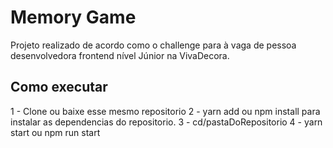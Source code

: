 # Memory Game

Projeto realizado de acordo como o challenge para à vaga de pessoa desenvolvedora frontend nível Júnior na VivaDecora.

## Como executar

1 - Clone ou baixe esse mesmo repositorio
2 - yarn add ou npm install para instalar as dependencias do repositorio.
3 - cd/pastaDoRepositorio
4 - yarn start ou npm run start
